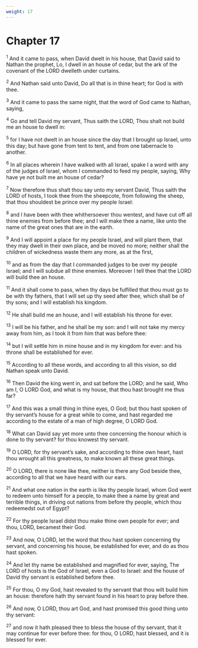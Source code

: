 ```yaml
---
weight: 17
---
```


# Chapter 17

<sup>1</sup> And it came to pass, when David dwelt in his house, that David said to Nathan the prophet, Lo, I dwell in an house of cedar, but the ark of the covenant of the LORD dwelleth under curtains. 

<sup>2</sup> And Nathan said unto David, Do all that is in thine heart; for God is with thee. 

<sup>3</sup> And it came to pass the same night, that the word of God came to Nathan, saying, 

<sup>4</sup> Go and tell David my servant, Thus saith the LORD, Thou shalt not build me an house to dwell in: 

<sup>5</sup> for I have not dwelt in an house since the day that I brought up Israel, unto this day; but have gone from tent to tent, and from one tabernacle to another. 

<sup>6</sup> In all places wherein I have walked with all Israel, spake I a word with any of the judges of Israel, whom I commanded to feed my people, saying, Why have ye not built me an house of cedar? 

<sup>7</sup> Now therefore thus shalt thou say unto my servant David, Thus saith the LORD of hosts, I took thee from the sheepcote, from following the sheep, that thou shouldest be prince over my people Israel: 

<sup>8</sup> and I have been with thee whithersoever thou wentest, and have cut off all thine enemies from before thee; and I will make thee a name, like unto the name of the great ones that are in the earth. 

<sup>9</sup> And I will appoint a place for my people Israel, and will plant them, that they may dwell in their own place, and be moved no more; neither shall the children of wickedness waste them any more, as at the first, 

<sup>10</sup> and as from the day that I commanded judges to be over my people Israel; and I will subdue all thine enemies. Moreover I tell thee that the LORD will build thee an house. 

<sup>11</sup> And it shall come to pass, when thy days be fulfilled that thou must go to be with thy fathers, that I will set up thy seed after thee, which shall be of thy sons; and I will establish his kingdom. 

<sup>12</sup> He shall build me an house, and I will establish his throne for ever. 

<sup>13</sup> I will be his father, and he shall be my son: and I will not take my mercy away from him, as I took it from him that was before thee: 

<sup>14</sup> but I will settle him in mine house and in my kingdom for ever: and his throne shall be established for ever. 

<sup>15</sup> According to all these words, and according to all this vision, so did Nathan speak unto David. 

<sup>16</sup> Then David the king went in, and sat before the LORD; and he said, Who am I, O LORD God, and what is my house, that thou hast brought me thus far? 

<sup>17</sup> And this was a small thing in thine eyes, O God; but thou hast spoken of thy servant’s house for a great while to come, and hast regarded me according to the estate of a man of high degree, O LORD God. 

<sup>18</sup> What can David say yet more unto thee concerning the honour which is done to thy servant? for thou knowest thy servant. 

<sup>19</sup> O LORD, for thy servant’s sake, and according to thine own heart, hast thou wrought all this greatness, to make known all these great things. 

<sup>20</sup> O LORD, there is none like thee, neither is there any God beside thee, according to all that we have heard with our ears. 

<sup>21</sup> And what one nation in the earth is like thy people Israel, whom God went to redeem unto himself for a people, to make thee a name by great and terrible things, in driving out nations from before thy people, which thou redeemedst out of Egypt? 

<sup>22</sup> For thy people Israel didst thou make thine own people for ever; and thou, LORD, becamest their God. 

<sup>23</sup> And now, O LORD, let the word that thou hast spoken concerning thy servant, and concerning his house, be established for ever, and do as thou hast spoken. 

<sup>24</sup> And let thy name be established and magnified for ever, saying, The LORD of hosts is the God of Israel, even a God to Israel: and the house of David thy servant is established before thee. 

<sup>25</sup> For thou, O my God, hast revealed to thy servant that thou wilt build him an house: therefore hath thy servant found in his heart to pray before thee. 

<sup>26</sup> And now, O LORD, thou art God, and hast promised this good thing unto thy servant: 

<sup>27</sup> and now it hath pleased thee to bless the house of thy servant, that it may continue for ever before thee: for thou, O LORD, hast blessed, and it is blessed for ever. 


